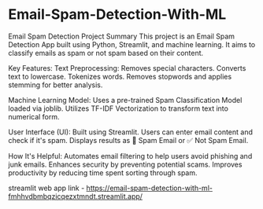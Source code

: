 # Email-Spam-Detection-With-ML

Email Spam Detection Project Summary
This project is an Email Spam Detection App built using Python, Streamlit, and machine learning. It aims to classify emails as spam or not spam based on their content.

Key Features:
Text Preprocessing:
Removes special characters.
Converts text to lowercase.
Tokenizes words.
Removes stopwords and applies stemming for better analysis.

Machine Learning Model:
Uses a pre-trained Spam Classification Model loaded via joblib.
Utilizes TF-IDF Vectorization to transform text into numerical form.

User Interface (UI):
Built using Streamlit.
Users can enter email content and check if it's spam.
Displays results as 🚨 Spam Email or ✅ Not Spam Email.

How It's Helpful:
Automates email filtering to help users avoid phishing and junk emails.
Enhances security by preventing potential scams.
Improves productivity by reducing time spent sorting through spam.

streamlit web app link - https://email-spam-detection-with-ml-fmhhvdbmbqzicqezxtmndt.streamlit.app/
